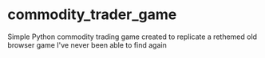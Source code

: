 # commodity_trader_game
Simple Python commodity trading game created to replicate a rethemed old browser game I've never been able to find again

